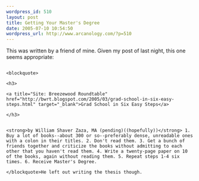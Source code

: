 ```yaml
--- 
wordpress_id: 510
layout: post
title: Getting Your Master's Degree
date: 2005-07-10 10:54:50
wordpress_url: http://www.arcanology.com/?p=510
---
```

This was written by a friend of mine. Given my post of last night, this one seems appropriate:
                                                                                                                                                                                                                                                                                                                                                                                                                                                                                                                                                                                                                                                                                                                      
                                                                                                                                                                                                                                                                                                                                                                                                                                                                                                                                                                                                                                                                                                                      <blockquote>
                                                                                                                                                                                                                                                                                                                                                                                                                                                                                                                                                                                                                                                                                                                        <h3>
                                                                                                                                                                                                                                                                                                                                                                                                                                                                                                                                                                                                                                                                                                                          <a title="Site: Breezewood Roundtable" href="http://bwrt.blogspot.com/2005/03/grad-school-in-six-easy-steps.html" target="_blank">Grad School in Six Easy Steps</a>
                                                                                                                                                                                                                                                                                                                                                                                                                                                                                                                                                                                                                                                                                                                        </h3>
                                                                                                                                                                                                                                                                                                                                                                                                                                                                                                                                                                                                                                                                                                                        
                                                                                                                                                                                                                                                                                                                                                                                                                                                                                                                                                                                                                                                                                                                        <strong>by William Shaver Zaza, MA (pending)((hopefully))</strong> 1. Buy a lot of books--about 300 or so--preferably dense, unreadable ones with a colon in their titles. 2. Don't read them. 3. Get a bunch of friends together and criticize the books without admitting to each other that you haven't read them. 4. Write a twenty-page paper on 10 of the books, again without reading them. 5. Repeat steps 1-4 six times. 6. Receive Master's Degree.
                                                                                                                                                                                                                                                                                                                                                                                                                                                                                                                                                                                                                                                                                                                      </blockquote>He left out writing the thesis though.